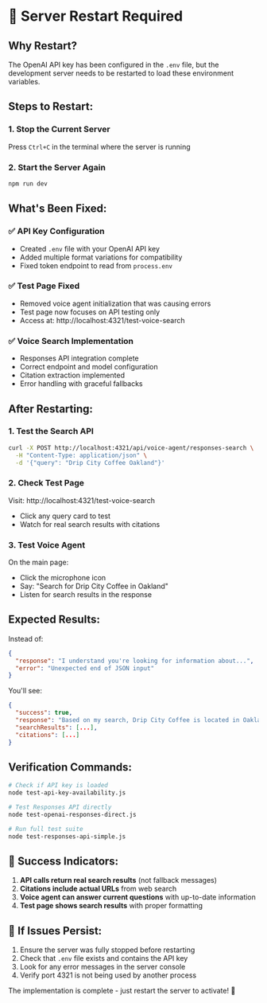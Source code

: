 # 🔄 Server Restart Required

## Why Restart?

The OpenAI API key has been configured in the `.env` file, but the development server needs to be restarted to load these environment variables.

## Steps to Restart:

### 1. Stop the Current Server
Press `Ctrl+C` in the terminal where the server is running

### 2. Start the Server Again
```bash
npm run dev
```

## What's Been Fixed:

### ✅ API Key Configuration
- Created `.env` file with your OpenAI API key
- Added multiple format variations for compatibility
- Fixed token endpoint to read from `process.env`

### ✅ Test Page Fixed
- Removed voice agent initialization that was causing errors
- Test page now focuses on API testing only
- Access at: http://localhost:4321/test-voice-search

### ✅ Voice Search Implementation
- Responses API integration complete
- Correct endpoint and model configuration
- Citation extraction implemented
- Error handling with graceful fallbacks

## After Restarting:

### 1. Test the Search API
```bash
curl -X POST http://localhost:4321/api/voice-agent/responses-search \
  -H "Content-Type: application/json" \
  -d '{"query": "Drip City Coffee Oakland"}'
```

### 2. Check Test Page
Visit: http://localhost:4321/test-voice-search
- Click any query card to test
- Watch for real search results with citations

### 3. Test Voice Agent
On the main page:
- Click the microphone icon
- Say: "Search for Drip City Coffee in Oakland"
- Listen for search results in the response

## Expected Results:

Instead of:
```json
{
  "response": "I understand you're looking for information about...",
  "error": "Unexpected end of JSON input"
}
```

You'll see:
```json
{
  "success": true,
  "response": "Based on my search, Drip City Coffee is located in Oakland...",
  "searchResults": [...],
  "citations": [...]
}
```

## Verification Commands:

```bash
# Check if API key is loaded
node test-api-key-availability.js

# Test Responses API directly
node test-openai-responses-direct.js

# Run full test suite
node test-responses-api-simple.js
```

## 🎉 Success Indicators:

1. **API calls return real search results** (not fallback messages)
2. **Citations include actual URLs** from web search
3. **Voice agent can answer current questions** with up-to-date information
4. **Test page shows search results** with proper formatting

## 🚨 If Issues Persist:

1. Ensure the server was fully stopped before restarting
2. Check that `.env` file exists and contains the API key
3. Look for any error messages in the server console
4. Verify port 4321 is not being used by another process

The implementation is complete - just restart the server to activate! 🚀